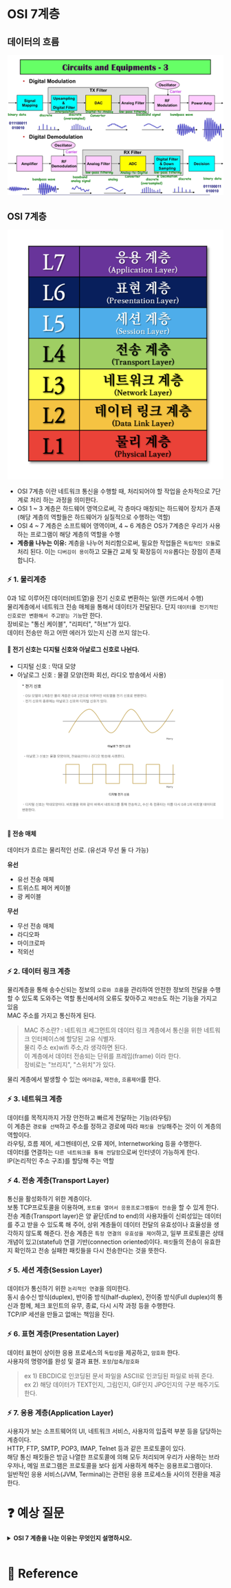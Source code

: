 # OSI 7계층

## 데이터의 흐름

[![](./img/network_img_1.jpeg?width=300px)]()

## OSI 7계층

[![](./img/network_img_2.png?width=300px)]()

- OSI 7계층 이란 네트워크 통신을 수행할 때, 처리되어야 할 작업을 순차적으로 7단계로 처리 하는 과정을 의미한다.
- OSI 1 ~ 3 계층은 하드웨어 영역으로써, 각 층마다 매칭되는 하드웨어 장치가 존재(해당 계층의 역할들은 하드웨어가 실질적으로 수행하는 역할)
- OSI 4 ~ 7 계층은 소프트웨어 영역이며, 4 ~ 6 계층은 OS가 7계층은 우리가 사용하는 프로그램이 해당 계층의 역할을 수행
- **계층을 나누는 이유:** 계층을 나누어 처리함으로써, 필요한 작업들은 `독립적인 모듈`로 처리 된다. 이는 `디버깅이 용이`하고 모듈간 교체 및 확장등이 `자유`롭다는 장점이 존재합니다.

### :zap: 1. 물리계층

0과 1로 이루어진 데이터(비트열)을 전기 신호로 변환하는 일(랜 카드에서 수행)  
물리계층에서 네트워크 전송 매체을 통해서 데이터가 전달된다.
단지 `데이터를 전기적인 신호로만 변환해서 주고받는 기능`만 한다.  
장비로는 "통신 케이블", "리피터", "허브"가 있다.  
데이터 전송만 하고 어떤 에러가 있는지 신경 쓰지 않는다.  

#### 🚗 전기 신호는 디지털 신호와 아날로그 신호로 나뉜다.
- 디지털 신호 : 막대 모양
- 아날로그 신호 : 물결 모양(전화 회선, 라디오 방송에서 사용)  
  [![](./img/network_img_3.png?width=300px)]()

#### 🚗 전송 매체
데이터가 흐르는 물리적인 선로. (유선과 무선 둘 다 가능)

**유선**
- 유선 전송 매체
- 트위스트 페어 케이블
- 광 케이블

**무선**
- 무선 전송 매체
- 라디오파
- 마이크로파
- 적외선  

  
### :zap: 2. 데이터 링크 계층
물리계층을 통해 송수신되는 정보의 `오류와 흐름`을 관리하여 안전한 정보의 전달을 수행할 수 있도록 도와주는 역할
통신에서의 오류도 찾아주고 `재전송`도 하는 기능을 가지고 있음  
MAC 주소를 가지고 통신하게 된다.
> MAC 주소란? : 네트워크 세그먼트의 데이터 링크 계층에서 통신을 위한 네트워크 인터페이스에 할당된 고유 식별자.  
> 물리 주소 ex)wifi 주소,라 생각하면 된다.  
> 이 계층에서 데이터 전송되는 단위를 프레임(frame) 이라 한다.  
> 장비로는 "브리지", "스위치"가 있다.
  
물리 계층에서 발생할 수 있는 `에러검출`, `재전송`, `흐름제어`를 한다.  
  

### :zap: 3. 네트워크 계층
데이터를 목적지까지 가장 안전하고 빠르게 전달하는 기능(라우팅)  
이 계층은 `경로를 선택`하고 주소를 정하고 경로에 따라 `패킷을 전달`해주는 것이 이 계층의 역할이다.   
라우팅, 흐름 제어, 세그멘테이션, 오류 제어, Internetworking 등을 수행한다.  
데이터를 연결하는 `다른 네트워크를 통해 전달함`으로써 인터넷이 가능하게 한다.  
IP(논리적인 주소 구조)를 할당해 주는 역할  


### :zap: 4. 전송 계층(Transport Layer)
통신을 활성화하기 위한 계층이다.  
보통 TCP프로토콜을 이용하며, `포트를 열어서 응용프로그램들이 전송`을 할 수 있게 한다.  
전송 계층(Transport layer)은 양 끝단(End to end)의 사용자들이 신뢰성있는 데이터를 주고 받을 수 있도록 해 주어, 상위 계층들이 데이터 전달의 유효성이나 효율성을 생각하지 않도록 해준다. 
전송 계층은 `특정 연결의 유효성을 제어`하고, 일부 프로토콜은 상태 개념이 있고(stateful) 연결 기반(connection oriented)이다.
`패킷`들의 전송이 유효한지 확인하고 전송 실패한 패킷들을 다시 전송한다는 것을 뜻한다. 


### :zap: 5. 세션 계층(Session Layer)
데이터가 통신하기 위한 `논리적인 연결`을 의미한다.  
동시 송수신 방식(duplex), 반이중 방식(half-duplex), 전이중 방식(Full duplex)의 통신과 함께, 체크 포인트의 유무, 종료, 다시 시작 과정 등을 수행한다.  
TCP/IP 세션을 만들고 없애는 책임을 진다.  

### :zap: 6. 표현 계층(Presentation Layer)
데이터 표현이 상이한 응용 프로세스의 `독립성`을 제공하고, `암호화` 한다.  
사용자의 명령어를 완성 및 결과 표현. `포장`/`압축`/`암호화`  
> ex 1) EBCDIC로 인코딩된 문서 파일을 ASCII로 인코딩된 파일로 바꿔 준다.  
> ex 2) 해당 데이터가 TEXT인지, 그림인지, GIF인지 JPG인지의 구분 해주기도 한다.

### :zap: 7. 응용 계층(Application Layer)
사용자가 보는 소프트웨어의 UI, 네트워크 서비스, 사용자의 입출력 부분 등을 담당하는 계층이다.    
HTTP, FTP, SMTP, POP3, IMAP, Telnet 등과 같은 프로토콜이 있다.  
해당 통신 패킷들은 방금 나열한 프로토콜에 의해 모두 처리되며 우리가 사용하는 브라우저나, 메일 프로그램은 프로토콜을 보다 쉽게 사용하게 해주는 응용프로그램이다.  
일반적인 응용 서비스(JVM, Terminal)는 관련된 응용 프로세스들 사이의 전환을 제공한다.  


# :question: 예상 질문

<details>
  <summary><b>OSI 7 계층을 나눈 이유는 무엇인지 설명하시오.</b></summary>
  <div markdown="1">
  계층을 나누어 처리함으로써, 필요한 작업들은 독립적인 모듈로 처리 된다. 이는 디버깅이 용이하고 모듈간 교체 및 확장등이 자유롭다는 장점이 존재
  </div>
</details>
<br>
    
# :newspaper: Reference

[]()
